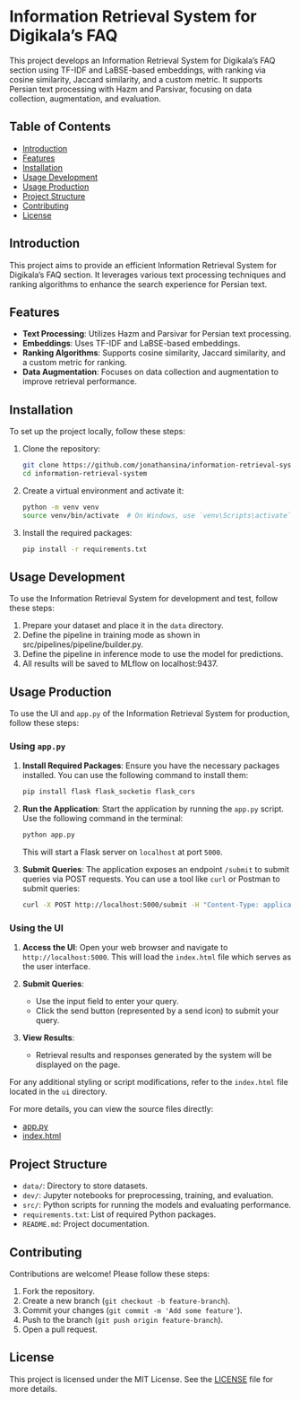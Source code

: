 # Information Retrieval System for Digikala’s FAQ

This project develops an Information Retrieval System for Digikala’s FAQ section using TF-IDF and LaBSE-based embeddings, with ranking via cosine similarity, Jaccard similarity, and a custom metric. It supports Persian text processing with Hazm and Parsivar, focusing on data collection, augmentation, and evaluation.

## Table of Contents

- [Introduction](#introduction)
- [Features](#features)
- [Installation](#installation)
- [Usage Development](#usage-development)
- [Usage Production](#usage-production)
- [Project Structure](#project-structure)
- [Contributing](#contributing)
- [License](#license)

## Introduction

This project aims to provide an efficient Information Retrieval System for Digikala’s FAQ section. It leverages various text processing techniques and ranking algorithms to enhance the search experience for Persian text.

## Features

- **Text Processing**: Utilizes Hazm and Parsivar for Persian text processing.
- **Embeddings**: Uses TF-IDF and LaBSE-based embeddings.
- **Ranking Algorithms**: Supports cosine similarity, Jaccard similarity, and a custom metric for ranking.
- **Data Augmentation**: Focuses on data collection and augmentation to improve retrieval performance.

## Installation

To set up the project locally, follow these steps:

1. Clone the repository:
    ```sh
    git clone https://github.com/jonathansina/information-retrieval-system.git
    cd information-retrieval-system
    ```

2. Create a virtual environment and activate it:
    ```sh
    python -m venv venv
    source venv/bin/activate  # On Windows, use `venv\Scripts\activate`
    ```

3. Install the required packages:
    ```sh
    pip install -r requirements.txt
    ```

## Usage Development

To use the Information Retrieval System for development and test, follow these steps:

1. Prepare your dataset and place it in the `data` directory.
2. Define the pipeline in training mode as shown in src/pipelines/pipeline/builder.py. 
3. Define the pipeline in inference mode to use the model for predictions.
4. All results will be saved to MLflow on localhost:9437.

## Usage Production
To use the UI and `app.py` of the Information Retrieval System for production, follow these steps:

### Using `app.py`
1. **Install Required Packages**:
   Ensure you have the necessary packages installed. You can use the following command to install them:
   ```bash
   pip install flask flask_socketio flask_cors
   ```

2. **Run the Application**:
   Start the application by running the `app.py` script. Use the following command in the terminal:
   ```bash
   python app.py
   ```
   This will start a Flask server on `localhost` at port `5000`.

3. **Submit Queries**:
   The application exposes an endpoint `/submit` to submit queries via POST requests. You can use a tool like `curl` or Postman to submit queries:
   ```bash
   curl -X POST http://localhost:5000/submit -H "Content-Type: application/json" -d '{"query": "your question here"}'
   ```

### Using the UI
1. **Access the UI**:
   Open your web browser and navigate to `http://localhost:5000`. This will load the `index.html` file which serves as the user interface.

2. **Submit Queries**:
   - Use the input field to enter your query.
   - Click the send button (represented by a send icon) to submit your query.

3. **View Results**:
   - Retrieval results and responses generated by the system will be displayed on the page.

For any additional styling or script modifications, refer to the `index.html` file located in the `ui` directory. 

For more details, you can view the source files directly:
- [app.py](https://github.com/jonathansina/information-retrieval-system/blob/ab2763567ac67015d4265a6e334961de8405bab7/app.py)
- [index.html](https://github.com/jonathansina/information-retrieval-system/blob/ab2763567ac67015d4265a6e334961de8405bab7/ui/index.html)

## Project Structure

- `data/`: Directory to store datasets.
- `dev/`: Jupyter notebooks for preprocessing, training, and evaluation.
- `src/`: Python scripts for running the models and evaluating performance.
- `requirements.txt`: List of required Python packages.
- `README.md`: Project documentation.

## Contributing

Contributions are welcome! Please follow these steps:
1. Fork the repository.
2. Create a new branch (`git checkout -b feature-branch`).
3. Commit your changes (`git commit -m 'Add some feature'`).
4. Push to the branch (`git push origin feature-branch`).
5. Open a pull request.

## License

This project is licensed under the MIT License. See the [LICENSE](LICENSE) file for more details.
